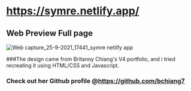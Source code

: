 # https://symre.netlify.app/

## Web Preview Full page
![Web capture_25-9-2021_17441_symre netlify app](https://user-images.githubusercontent.com/84711212/134766068-2afacf27-8512-41c1-9eca-6e91ba54760e.jpeg)

###The design came from Britanny Chiang's V4 portfolio, and i tried recreating it using HTML/CSS and Javascript.
### Check out her Github profile @https://github.com/bchiang7


 
